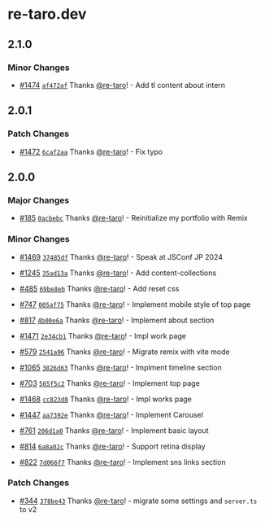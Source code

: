 # re-taro.dev

## 2.1.0

### Minor Changes

- [#1474](https://github.com/re-taro/re-taro.dev/pull/1474) [`af472af`](https://github.com/re-taro/re-taro.dev/commit/af472affa845427f7a0fca0439f152d7f45764dd) Thanks [@re-taro](https://github.com/re-taro)! - Add tl content about intern

## 2.0.1

### Patch Changes

- [#1472](https://github.com/re-taro/re-taro.dev/pull/1472) [`6caf2aa`](https://github.com/re-taro/re-taro.dev/commit/6caf2aa7faecc98a270ac42047aa247384d5413c) Thanks [@re-taro](https://github.com/re-taro)! - Fix typo

## 2.0.0

### Major Changes

- [#185](https://github.com/re-taro/re-taro.dev/pull/185) [`0acbebc`](https://github.com/re-taro/re-taro.dev/commit/0acbebc387623aacef1abafd2f92e0c998c9490d) Thanks [@re-taro](https://github.com/re-taro)! - Reinitialize my portfolio with Remix

### Minor Changes

- [#1469](https://github.com/re-taro/re-taro.dev/pull/1469) [`37485df`](https://github.com/re-taro/re-taro.dev/commit/37485dff12a7411d2e26068f77d90c66434c8cd1) Thanks [@re-taro](https://github.com/re-taro)! - Speak at JSConf JP 2024

- [#1245](https://github.com/re-taro/re-taro.dev/pull/1245) [`35ad13a`](https://github.com/re-taro/re-taro.dev/commit/35ad13a1e40b170031e99587572460232c6cdebe) Thanks [@re-taro](https://github.com/re-taro)! - Add content-collections

- [#485](https://github.com/re-taro/re-taro.dev/pull/485) [`69be8eb`](https://github.com/re-taro/re-taro.dev/commit/69be8eb8dc2ff61a8c90cfbe04cfdfa796ac73d1) Thanks [@re-taro](https://github.com/re-taro)! - Add reset css

- [#747](https://github.com/re-taro/re-taro.dev/pull/747) [`005af75`](https://github.com/re-taro/re-taro.dev/commit/005af755acce868cc354c8ddf05b485e4f90401c) Thanks [@re-taro](https://github.com/re-taro)! - Implement mobile style of top page

- [#817](https://github.com/re-taro/re-taro.dev/pull/817) [`4b00e6a`](https://github.com/re-taro/re-taro.dev/commit/4b00e6ab170f72f1a99e204aef3e79cba9599e93) Thanks [@re-taro](https://github.com/re-taro)! - Implement about section

- [#1471](https://github.com/re-taro/re-taro.dev/pull/1471) [`2e34cb1`](https://github.com/re-taro/re-taro.dev/commit/2e34cb177a61a71f75a91b85bba10deb00dfda19) Thanks [@re-taro](https://github.com/re-taro)! - Impl work page

- [#579](https://github.com/re-taro/re-taro.dev/pull/579) [`2541a96`](https://github.com/re-taro/re-taro.dev/commit/2541a966cccc3cd1bc68a87706e0eed42b96d402) Thanks [@re-taro](https://github.com/re-taro)! - Migrate remix with vite mode

- [#1065](https://github.com/re-taro/re-taro.dev/pull/1065) [`3826d63`](https://github.com/re-taro/re-taro.dev/commit/3826d638f391d850ed15d7c4c18ace9c49b21fd2) Thanks [@re-taro](https://github.com/re-taro)! - Implment timeline section

- [#703](https://github.com/re-taro/re-taro.dev/pull/703) [`565f5c2`](https://github.com/re-taro/re-taro.dev/commit/565f5c2346336fb54c2a6583915e6b8febd72a5f) Thanks [@re-taro](https://github.com/re-taro)! - Implement top page

- [#1468](https://github.com/re-taro/re-taro.dev/pull/1468) [`cc823d8`](https://github.com/re-taro/re-taro.dev/commit/cc823d8b9211ca540288d76c03c72131aba6f65d) Thanks [@re-taro](https://github.com/re-taro)! - Impl works page

- [#1447](https://github.com/re-taro/re-taro.dev/pull/1447) [`aa7392e`](https://github.com/re-taro/re-taro.dev/commit/aa7392ec94a7a08232ea714c7e41cbe7e3b5296e) Thanks [@re-taro](https://github.com/re-taro)! - Implement Carousel

- [#761](https://github.com/re-taro/re-taro.dev/pull/761) [`206d1a0`](https://github.com/re-taro/re-taro.dev/commit/206d1a08baa6ed2ba3291d5d0ce1392da6aad879) Thanks [@re-taro](https://github.com/re-taro)! - Implement basic layout

- [#814](https://github.com/re-taro/re-taro.dev/pull/814) [`6a8a02c`](https://github.com/re-taro/re-taro.dev/commit/6a8a02c7597e1e58da6c7b559e58ed47d5e89cd8) Thanks [@re-taro](https://github.com/re-taro)! - Support retina display

- [#822](https://github.com/re-taro/re-taro.dev/pull/822) [`7d066f7`](https://github.com/re-taro/re-taro.dev/commit/7d066f7d35cab34d6569946cc5550de3f4c89f56) Thanks [@re-taro](https://github.com/re-taro)! - Implement sns links section

### Patch Changes

- [#344](https://github.com/re-taro/re-taro.dev/pull/344) [`378be43`](https://github.com/re-taro/re-taro.dev/commit/378be43ae29f5411ff4e7a0757fb30948b67231a) Thanks [@re-taro](https://github.com/re-taro)! - migrate some settings and `server.ts` to v2
